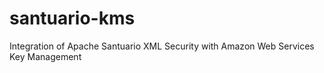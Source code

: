 # santuario-kms
Integration of Apache Santuario XML Security with Amazon Web Services Key Management
